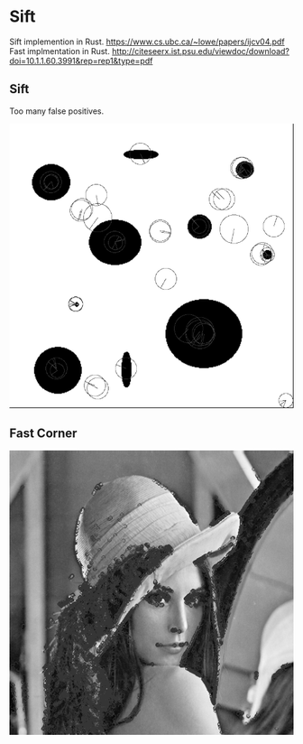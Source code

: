 # Sift
Sift implemention in Rust. https://www.cs.ubc.ca/~lowe/papers/ijcv04.pdf
Fast implmentation in Rust. http://citeseerx.ist.psu.edu/viewdoc/download?doi=10.1.1.60.3991&rep=rep1&type=pdf

## Sift
Too many false positives.

![sift](doc/circles_sift.png)

## Fast Corner
![fast](doc/lenna_fast.png)


